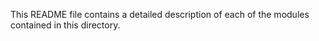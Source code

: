This README file contains a detailed description of each of the modules contained in this directory.
